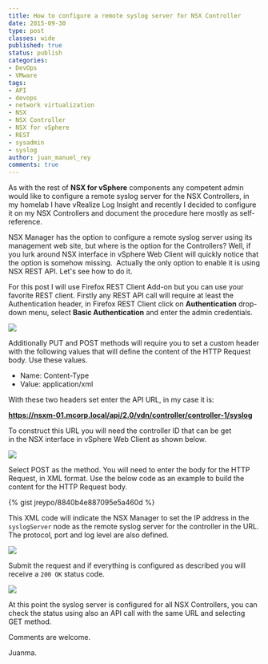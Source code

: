 ```yaml
---
title: How to configure a remote syslog server for NSX Controller
date: 2015-09-30
type: post
classes: wide
published: true
status: publish
categories:
- DevOps
- VMware
tags:
- API
- devops
- network virtualization
- NSX
- NSX Controller
- NSX for vSphere
- REST
- sysadmin
- syslog
author: juan_manuel_rey
comments: true
---
```


As with the rest of **NSX for vSphere** components any competent admin would like to configure a remote syslog server for the NSX Controllers, in my homelab I have vRealize Log Insight and recently I decided to configure it on my NSX Controllers and document the procedure here mostly as self-reference.

NSX Manager has the option to configure a remote syslog server using its management web site, but where is the option for the Controllers? Well, if you lurk around NSX interface in vSphere Web Client will quickly notice that the option is somehow missing.  Actually the only option to enable it is using NSX REST API. Let's see how to do it.

For this post I will use Firefox REST Client Add-on but you can use your favorite REST client. Firstly any REST API call will require at least the Authentication header, in Firefox REST Client click on **Authentication** drop-down menu, select **Basic Authentication** and enter the admin credentials.

[![](/assets/images/screen-shot-2015-09-30-at-02-25-19.png)]({{site.url}}/assets/images/screen-shot-2015-09-30-at-02-25-19.png)

Additionally PUT and POST methods will require you to set a custom header with the following values that will define the content of the HTTP Request body. Use these values.

- Name: Content-Type
- Value: application/xml

With these two headers set enter the API URL, in my case it is:

**https://nsxm-01.mcorp.local/api/2.0/vdn/controller/controller-1/syslog**

To construct this URL you will need the controller ID that can be get in the NSX interface in vSphere Web Client as shown below.

[![](/assets/images/screen-shot-2015-09-30-at-02-50-38.png)]({{site.url}}/assets/images/screen-shot-2015-09-30-at-02-50-38.png)

Select POST as the method. You will need to enter the body for the HTTP Request, in XML format. Use the below code as an example to build the content for the HTTP Request body.

{% gist jreypo/8840b4e887095e5a460d %}

This XML code will indicate the NSX Manager to set the IP address in the `syslogServer` node as the remote syslog server for the controller in the URL. The protocol, port and log level are also defined.

[![](/assets/images/screen-shot-2015-09-17-at-01-14-19.png)]({{site.url}}/assets/images/screen-shot-2015-09-17-at-01-14-19.png)

Submit the request and if everything is configured as described you will receive a `200 OK` status code.

[![](/assets/images/screen-shot-2015-09-17-at-01-15-06.png)]({{site.url}}/assets/images/screen-shot-2015-09-17-at-01-15-06.png)

At this point the syslog server is configured for all NSX Controllers, you can check the status using also an API call with the same URL and selecting GET method.

Comments are welcome.

Juanma.

